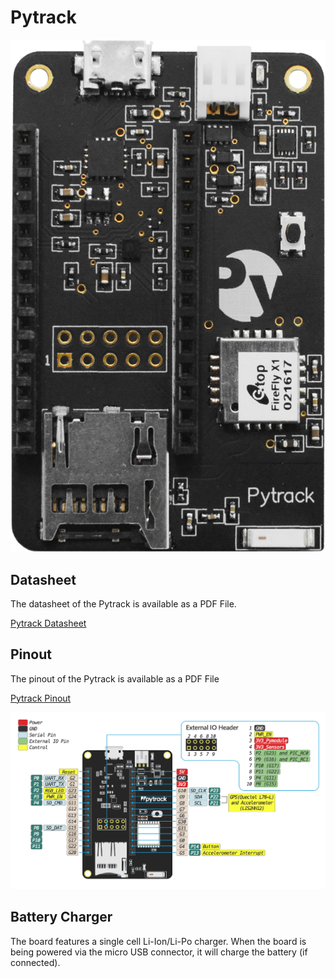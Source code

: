 # Pytrack

![](../../.gitbook/assets/assets-lil0igdl11z7jos_jpx-lkn7scqkkkb6tqb3uyo-lkn83ejihh1jeasccad-pytrack.png) 

## Datasheet

The datasheet of the Pytrack is available as a PDF File.

[Pytrack Datasheet](../../.gitbook/assets/pytrack-specsheet-1.pdf)

## Pinout

The pinout of the Pytrack is available as a PDF File

[Pytrack Pinout](../../.gitbook/assets/pytrack-pinout.pdf)

![](../../.gitbook/assets/pytrack-pinout-1.png)

## Battery Charger

The board features a single cell Li-Ion/Li-Po charger. When the board is being powered via the micro USB connector, it will charge the battery \(if connected\).




